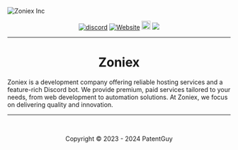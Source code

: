 ![Zoniex Inc](https://github.com/user-attachments/assets/0800171b-7120-487d-a485-7b964460f632)
<p align="center">
  <a href="https://discord.gg/tjX8fVa7b3"><img src="https://img.shields.io/discord/1264480934212927508?color=blue&label=Discord&logo=HolaClient&logoColor=blue" alt="discord" /></a>
  <a href="https://zoniex.me"><img alt="Website" src="https://img.shields.io/website?down_color=lightred&down_message=Offline&label=Website&up_color=blue&up_message=Online&url=https://zoniex.me"></a>
  <a  href="https://github.com/Zoniex-Inc/Zoniex-Beta"><img src="https://img.shields.io/github/stars/Zoniex-Inc/Zoniex-Beta?label=Stars%20%E2%AD%90" height="20"/></a>
  <img src="https://komarev.com/ghpvc/?username=PatentGuyy&color=blue">
</p>

---

<h1 align="center">Zoniex</h1>

Zoniex is a development company offering reliable hosting services and a feature-rich Discord bot. We provide premium, paid services tailored to your needs, from web development to automation solutions. At Zoniex, we focus on delivering quality and innovation.

---

<br>
<p align="center">Copyright © 2023 - 2024 PatentGuy</p>
